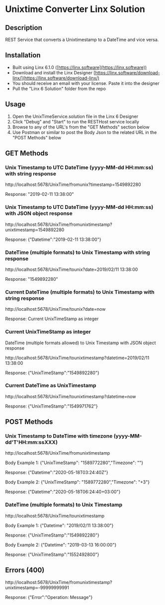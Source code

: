 # Unixtime Converter Linx Solution

## Description

REST Service that converts a Unixtimestamp to a DateTime and vice versa. 

## Installation

- Built using Linx 6.1.0 ([https://linx.software](https://linx.software))
- Download and install the Linx Designer [https://linx.software/download-linx/](https://linx.software/download-linx/)
- You should receive an email with your license. Paste it into the designer
- Pull the "Linx 6 Solution" folder from the repo

## Usage

1. Open the UnixTimeService.solution file in the Linx 6 Designer
2. Click "Debug" and "Start" to run the RESTHost service locally
3. Browse to any of the URL's from the "GET Methods" section below
4. Use Postman or similar to post the Body Json to the related URL in the "POST Methods" below

## GET Methods

### Unix Timestamp to UTC DateTime (yyyy-MM-dd HH:mm:ss) with string response

http://localhost:5678/UnixTime/fromunix?timestamp=1549892280

Response: "2019-02-11 13:38:00"

### Unix Timestamp to UTC DateTime (yyyy-MM-dd HH:mm:ss) with JSON object response

http://localhost:5678/UnixTime/fromunixtimestamp?unixtimestamp=1549892280

Response: {"Datetime":"2019-02-11 13:38:00"}

### DateTime (multiple formats) to Unix Timestamp with string response

http://localhost:5678/UnixTime/tounix?date=2019/02/11 13:38:00

Response: "1549892280"

### Current DateTime (multiple formats) to Unix Timestamp with string response

http://localhost:5678/UnixTime/tounix?date=now

Response: Current UnixTimeStamp as integer

### Current UnixTimeStamp as integer

DateTime (multiple formats allowed) to Unix Timestamp with JSON object response

http://localhost:5678/UnixTime/tounixtimestamp?datetime=2019/02/11 13:38:00

Response: {"UnixTimeStamp":"1549892280"}

### Current DateTime as UnixTimestamp

http://localhost:5678/UnixTime/tounixtimestamp?datetime=now

Response: {"UnixTimeStamp":"1549971762"}

## POST Methods

### Unix Timestamp to DateTime with timezone (yyyy-MM-dd'T'HH:mm:ssXXX)
http://localhost:5678/UnixTime/fromunixtimestamp

Body Example 1: {"UnixTimeStamp": "1589772280","Timezone": ""}

Response: {"Datetime":"2020-05-18T03:24:40Z"}

Body Example 2: {"UnixTimeStamp": "1589772280","Timezone": "+3"}

Response: {"Datetime":"2020-05-18T06:24:40+03:00"}

### DateTime (multiple formats) to Unix Timestamp

http://localhost:5678/UnixTime/tounixtimestamp

Body Example 1: {"Datetime": "2019/02/11 13:38:00"}

Response: {"UnixTimeStamp":"1549892280"}

Body Example 2: {"Datetime": "2019-03-13 16:00:00"}

Response: {"UnixTimeStamp":"1552492800"}

## Errors (400)

http://localhost:5678/UnixTime/fromunixtimestamp?unixtimestamp=-99999999991

Response: {"Error":"Operation: Message"}
